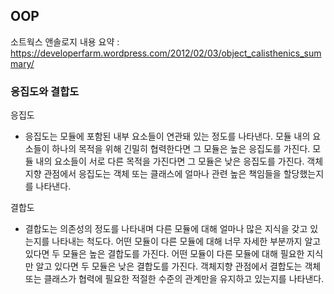 ## OOP

소트웍스 앤솔로지 내용 요약 : https://developerfarm.wordpress.com/2012/02/03/object_calisthenics_summary/

### 응집도와 결합도

응집도
- 응집도는 모듈에 포함된 내부 요소들이 연관돼 있는 정도를 나타낸다. 모듈 내의 요소들이 하나의 목적을 위해
긴밀히 협력한다면 그 모듈은 높은 응집도를 가진다. 모듈 내의 요소들이 서로 다른 목적을 가진다면 그 모듈은
낮은 응집도를 가진다. 객체지향 관점에서 응집도는 객체 또는 클래스에 얼마나 관련 높은 책임들을 할당했는지를
나타낸다.

결합도
- 결합도는 의존성의 정도를 나타내며 다른 모듈에 대해 얼마나 많은 지식을 갖고 있는지를 나타내는 척도다. 어떤 모듈이 다른 모듈에 대해
너무 자세한 부분까지 알고 있다면 두 모듈은 높은 결합도를 가진다. 어떤 모듈이 다른 모듈에 대해 필요한 지식만 알고 있다면
두 모듈은 낮은 결합도를 가진다. 객체지향 관점에서 결합도는 객체 또는 클래스가 협력에 필요한 적절한 수준의 관계만을 유지하고
있는지를 나타낸다.
